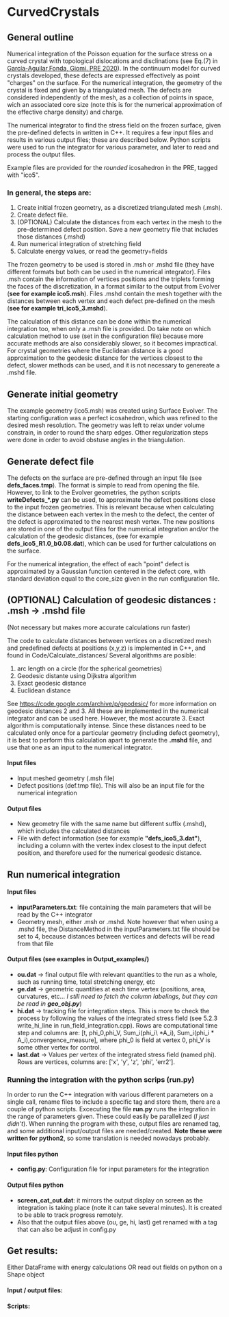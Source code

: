 # CurvedCrystals

## General outline

Numerical integration of the Poisson equation for the surface stress on a curved crystal with topological dislocations and disclinations (see Eq.(7) in [García-Aguilar,Fonda, Giomi. PRE 2020](https://doi.org/10.1103/PhysRevE.101.063005)). In the continuum model for curved crystals developed, these defects are expressed effectively as point "charges" on the surface. For the numerical integration, the geometry of the crystal is fixed and given by a triangulated mesh. The defects are considered independently of the mesh, as a collection of points in space, wich an associated core size (note this is for the numerical approximation of the effective charge density) and charge. 

The numerical integrator to find the stress field on the frozen surface, given the pre-defined defects in written in C++. It requires a few input files and results in various output files; these are described below. Python scripts were used to run the integrator for various parameter, and later to read and process the output files. 

Example files are provided for the *rounded* icosahedron in the PRE, tagged with "ico5". 

### In general, the steps are:
1. Create initial frozen geometry, as a discretized triangulated mesh (.msh).
2. Create defect file.
3. (OPTIONAL) Calculate the distances from each vertex in the mesh to the pre-determined defect position. Save a new geometry file that includes those distances (.mshd)
4. Run numerical integration of stretching field
5. Calculate energy values, or read the geometry+fields
   
The frozen geometry to be used is stored in .msh or .mshd file (they have different formats but both can be used in the numerical integrator).
Files .msh contain the information of vertices positions and the triplets forming the faces of the discretization, in a format similar to the output from Evolver (**see for example ico5.msh**). Files .mshd contain the mesh together with the distances between each vertex and each defect pre-defined on the mesh (**see for example tri_ico5_3.mshd**). 

The calculation of this distance can be done within the numerical integration too, when only a .msh file is provided. Do take note on which calculation method to use (set in the configuration file) because more accurate methods are also considerably slower, so it becomes impractical. For crystal geometries where the Euclidean distance is a good approximation to the geodesic distance for the vertices closest to the defect, slower methods can be used, and it is not necessary to genereate a .mshd file. 

## Generate initial geometry 
The example geometry (ico5.msh) was created using Surface Evolver. The starting configuration was a perfect icosahedron, which was refined to the desired mesh resolution. The geometry was left to relax under volume constrain, in order to round the sharp edges. Other regularization steps were done in order to avoid obstuse angles in the triangulation. 

## Generate defect file
The defects on the surface are pre-defined through an input file (see **defs_faces.tmp**). The format is simple to read from opening the file. However, to link to the Evolver geometries, the python scripts **writeDefects_\*.py** can be used, to approximate the defect positions close to the input frozen geometries. This is relevant because when calculating the distance between each vertex in the mesh to the defect, the center of the defect is approximated to the nearest mesh vertex. The new positions are stored in one of the output files for the numerical integration and/or the calculation of the geodesic distances, (see for example **defs_ico5_R1.0_b0.08.dat**), which can be used for further calculations on the surface.

For the numerical integration, the effect of each "point" defect is approximated by a Gaussian function centered in the defect core, with standard deviation equal to the core_size given in the run configuration file.  

## (OPTIONAL) Calculation of geodesic distances : .msh -> .mshd file
(Not necessary but makes more accurate calculations run faster)

The code to calculate distances between vertices on a discretized mesh and predefined defects at positions (x,y,z) is implemented in C++, and found in Code/Calculate_distances/
Several algorithms are posible: 
1. arc length on a circle (for the spherical geometries)
2. Geodesic distante using Dijkstra algorithm
3. Exact geodesic distance 
5. Euclidean distance

See https://code.google.com/archive/p/geodesic/ for more information on geodesic distances 2 and 3. All these are implemented in the numerical integrator and can be used here. However, the most accurate 3. Exact algorithm is computationally intense. Since these distances need to be calculated only once for a particular geometry (including defect geometry), it is best to perform this calculation apart to generate the **.mshd** file, and use that one as an input to the numerical integrator. 

#### Input files
- Input meshed geometry (.msh file)
- Defect positions (def.tmp file). This will also be an input file for the numerical integration

#### Output files
- New geometry file with the same name but different suffix (.mshd), which includes the calculated distances
- File with defect information (see for example **"defs_ico5_3.dat"**), including a column with the vertex index closest to the input defect position, and therefore used for the numerical geodesic distance.
  
## Run numerical integration

#### Input files
- **inputParameters.txt**: file containing the main parameters that will be read by the C++ integrator
- Geometry mesh, either .msh or .mshd. Note however that when using a .mshd file, the DistanceMethod in the inputParameters.txt file should be set to 4, because distances between vertices and defects will be read from that file
  
#### Output files (see examples in Output_examples/)
- **ou.dat** -> final output file with relevant quantities to the run as a whole, such as running time, total stretching energy, etc
- **ge.dat** -> geometric quantities at each time vertex (positions, area, curvatures, etc... *I still need to fetch the column labelings, but they can be read in **geo_obj.py***)
- **hi.dat** -> tracking file for integration steps. This is more to check the process by following the values of the integrated stress field (see 5.2.3 write_hi_line in run_field_integration.cpp). Rows are computational time step and columns are: [t, phi_0,phi_V, Sum_i(phi_i\ *A_i), Sum_i(phi_i \* A_i),convergence_measure], where phi_0 is field at vertex 0, phi_V is some other vertex for control. 
- **last.dat**  -> Values per vertex of the integrated stress field (named phi). Rows are vertices, columns are: ['x', 'y', 'z', 'phi', 'err2']. 

### Running the integration with the python scrips (**run.py**)
In order to run the C++ integration with various different parameters on a single call, rename files to include a specific tag and store them, there are a couple of python scripts. Excecuting the file **run.py** runs the integration in the range of parameters given. These could easily be parallelized (*I just didn't*). When running the program with these, output files are renamed tag, and some additional input/output files are needed/created. 
**Note these were written for python2**, so some translation is needed nowadays probably.

#### Input files python
- **config.py**: Configuration file for input parameters for the integration
  
#### Output files python
-  **screen_cat_out.dat**: it mirrors the output display on screen as the integration is taking place (note it can take several minutes). It is created to be able to track progress remotely. 
-  Also that the output files above (ou, ge, hi, last) get renamed with a tag that can also be adjust in config.py

## Get results:
Either DataFrame with energy calculations OR read out fields on python on a Shape object

#### Input / output files:



#### Scripts:


